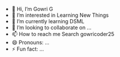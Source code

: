 - 👋 Hi, I’m Gowri G
- 👀 I’m interested in Learning New Things
- 🌱 I’m currently learning DSML
- 💞️ I’m looking to collaborate on ...
- 📫 How to reach me Search gowricoder25
- 😄 Pronouns: ...
- ⚡ Fun fact: ...
